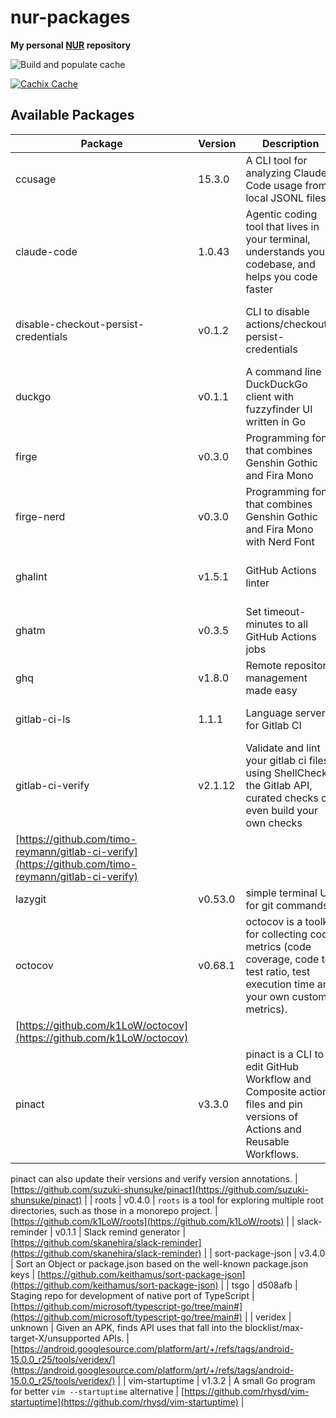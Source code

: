 # nur-packages

**My personal [NUR](https://github.com/nix-community/NUR) repository**

<!-- Remove this if you don't use github actions -->

![Build and populate cache](https://github.com/Omochice/nur-packages/workflows/Build%20and%20populate%20cache/badge.svg)

<!--
Uncomment this if you use travis:

[![Build Status](https://travis-ci.com/<YOUR_TRAVIS_USERNAME>/nur-packages.svg?branch=master)](https://travis-ci.com/<YOUR_TRAVIS_USERNAME>/nur-packages)
-->

[![Cachix Cache](https://img.shields.io/badge/cachix-omochice-blue.svg)](https://omochice.cachix.org)

## Available Packages

| Package | Version | Description | Homepage |
|---------|---------|-------------|----------|
| ccusage | 15.3.0 | A CLI tool for analyzing Claude Code usage from local JSONL files. | [https://github.com/ryoppippi/ccusage](https://github.com/ryoppippi/ccusage) |
| claude-code | 1.0.43 | Agentic coding tool that lives in your terminal, understands your codebase, and helps you code faster | [https://github.com/anthropics/claude-code](https://github.com/anthropics/claude-code) |
| disable-checkout-persist-credentials | v0.1.2 | CLI to disable actions/checkout's persist-credentials | [https://github.com/suzuki-shunsuke/disable-checkout-persist-credentials](https://github.com/suzuki-shunsuke/disable-checkout-persist-credentials) |
| duckgo | v0.1.1 | A command line DuckDuckGo client with fuzzyfinder UI written in Go | [https://github.com/sheepla/duckgo](https://github.com/sheepla/duckgo) |
| firge | v0.3.0 | Programming font that combines Genshin Gothic and Fira Mono | [https://github.com/yuru7/Firge](https://github.com/yuru7/Firge) |
| firge-nerd | v0.3.0 | Programming font that combines Genshin Gothic and Fira Mono with Nerd Font | [https://github.com/yuru7/Firge](https://github.com/yuru7/Firge) |
| ghalint | v1.5.1 | GitHub Actions linter | [https://github.com/suzuki-shunsuke/ghalint](https://github.com/suzuki-shunsuke/ghalint) |
| ghatm | v0.3.5 | Set timeout-minutes to all GitHub Actions jobs | [https://github.com/suzuki-shunsuke/ghatm](https://github.com/suzuki-shunsuke/ghatm) |
| ghq | v1.8.0 | Remote repository management made easy | [https://github.com/x-motemen/ghq](https://github.com/x-motemen/ghq) |
| gitlab-ci-ls | 1.1.1 | Language server for Gitlab CI | [https://github.com/alesbrelih/gitlab-ci-ls](https://github.com/alesbrelih/gitlab-ci-ls) |
| gitlab-ci-verify | v2.1.12 | Validate and lint your gitlab ci files using ShellCheck, the Gitlab API, curated checks or even build your own checks
| [https://github.com/timo-reymann/gitlab-ci-verify](https://github.com/timo-reymann/gitlab-ci-verify) |
| lazygit | v0.53.0 | simple terminal UI for git commands | [https://github.com/jesseduffield/lazygit](https://github.com/jesseduffield/lazygit) |
| octocov | v0.68.1 | octocov is a toolkit for collecting code metrics (code coverage, code to test ratio, test execution time and your own custom metrics).
| [https://github.com/k1LoW/octocov](https://github.com/k1LoW/octocov) |
| pinact | v3.3.0 | pinact is a CLI to edit GitHub Workflow and Composite action files and pin versions of Actions and Reusable Workflows.
pinact can also update their versions and verify version annotations.
| [https://github.com/suzuki-shunsuke/pinact](https://github.com/suzuki-shunsuke/pinact) |
| roots | v0.4.0 | `roots` is a tool for exploring multiple root directories, such as those in a monorepo project.
| [https://github.com/k1LoW/roots](https://github.com/k1LoW/roots) |
| slack-reminder | v0.1.1 | Slack remind generator | [https://github.com/skanehira/slack-reminder](https://github.com/skanehira/slack-reminder) |
| sort-package-json | v3.4.0 | Sort an Object or package.json based on the well-known package.json keys | [https://github.com/keithamus/sort-package-json](https://github.com/keithamus/sort-package-json) |
| tsgo | d508afb | Staging repo for development of native port of TypeScript | [https://github.com/microsoft/typescript-go/tree/main#](https://github.com/microsoft/typescript-go/tree/main#) |
| veridex | unknown | Given an APK, finds API uses that fall into the blocklist/max-target-X/unsupported APIs. | [https://android.googlesource.com/platform/art/+/refs/tags/android-15.0.0_r25/tools/veridex/](https://android.googlesource.com/platform/art/+/refs/tags/android-15.0.0_r25/tools/veridex/) |
| vim-startuptime | v1.3.2 | A small Go program for better `vim --startuptime` alternative | [https://github.com/rhysd/vim-startuptime](https://github.com/rhysd/vim-startuptime) |
